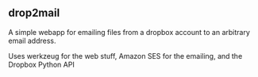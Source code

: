 drop2mail
---------

A simple webapp for emailing files from a dropbox account to an arbitrary email address.

Uses werkzeug for the web stuff, Amazon SES for the emailing, and the Dropbox Python API

